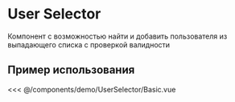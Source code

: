 <script setup>
import UserSelector from './demo/UserSelector/Basic.vue'
</script>

# User Selector

Компонент с возможностью найти и добавить пользователя из выпадающего списка с проверкой валидности

## Пример использования

<DemoContainer>
  <UserSelector/>
</DemoContainer>

<<< @/components/demo/UserSelector/Basic.vue

<!--

## Reference

You may show props, slots, events, methods, etc. using Markdown.

### Properties

| Name | Type   | Default | Description    |
| ---- | ------ | ------- | -------------- |
| msg  | string | null    | Messge to show |

### Events

| Name | Parameters | Description |
| ---- | ---------- | ----------- |
|      |            |             |

### Slots

| Name | Parameters | Description |
| ---- | ---------- | ----------- |
|      |            |             |

-->
